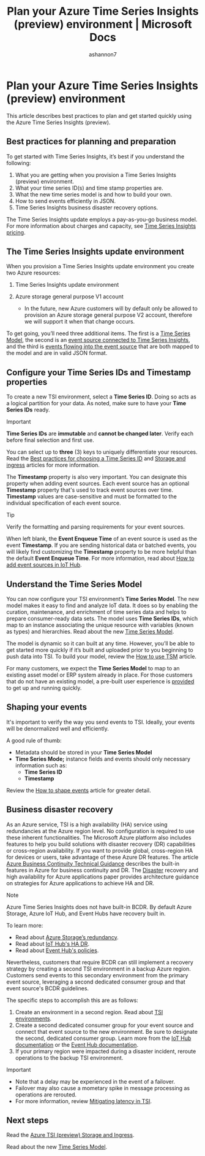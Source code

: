 ﻿---
title: Plan your Azure Time Series Insights (preview) environment | Microsoft Docs
description: Plan your Azure Time Series Insights (preview) environment 
author: ashannon7
ms.author: anshan
ms.workload: big-data
manager: cshankar
ms.service: time-series-insights
services: time-series-insights
ms.topic: conceptual
ms.date: 11/30/2018
---

# Plan your Azure Time Series Insights (preview) environment

This article describes best practices to plan and get started quickly using the Azure Time Series Insights (preview).

## Best practices for planning and preparation

To get started with Time Series Insights, it’s best if you understand the following:

1. What you are getting when you provision a Time Series Insights (preview) environment.
1. What your time series ID(s) and time stamp properties are.
1. What the new time series model is and how to build your own.
1. How to send events efficiently in JSON.  
1. Time Series Insights business disaster recovery options.

The Time Series Insights update employs a pay-as-you-go business model.  For more information about charges and capacity, see [Time Series Insights pricing](https://azure.microsoft.com/pricing/details/time-series-insights/).

## The Time Series Insights update environment

When you provision a Time Series Insights update environment you create two Azure resources:

1. Time Series Insights update environment
1. Azure storage general purpose V1 account

    * In the future, new Azure customers will by default only be allowed to provision an Azure storage general purpose V2 account, therefore we will support it when that change occurs.  

To get going, you’ll need three additional items.  The first is a [Time Series Model](./time-series-insights-update-tsm.md), the second is an [event source connected to Time Series Insights](./time-series-insights-how-to-add-an-event-source-iothub.md), and the third is [events flowing into the event source](./time-series-insights-send-events.md) that are both mapped to the model and are in valid JSON format.  

## Configure your Time Series IDs and Timestamp properties

To create a new TSI environment, select a **Time Series ID**. Doing so acts as a logical partition for your data. As noted, make sure to have your **Time Series IDs** ready.

> [!IMPORTANT]
> **Time Series IDs** are **immutable** and **cannot be changed later**. Verify each before final selection and first use.

You can select up to **three** (3) keys to uniquely differentiate your resources. Read the [Best practices for choosing a Time Series ID](./time-series-insights-update-how-to-id.md) and [Storage and ingress](./time-series-insights-update-storage-ingress.md) articles for more information.

The **Timestamp** property is also very important. You can designate this property when adding event sources. Each event source has an optional **Timestamp** property that's used to track event sources over time. **Timestamp** values are case-sensitive and must be formatted to the individual specification of each event source.

> [!TIP]
> Verify the formatting and parsing requirements for your event sources.

When left blank, the **Event Enqueue Time** of an event source is used as the event **Timestamp**. If you are sending historical data or batched events, you will likely find customizing the **Timestamp** property to be more helpful than the default **Event Enqueue Time**. For more information, read about [How to add event sources in IoT Hub](./time-series-insights-how-to-add-an-event-source-iothub.md).  

## Understand the Time Series Model

You can now configure your TSI environment’s **Time Series Model**. The new model makes it easy to find and analyze IoT data. It does so by enabling the curation, maintenance, and enrichment of time series data and helps to prepare consumer-ready data sets. The model uses **Time Series IDs**, which map to an instance associating the unique resource with variables (known as types) and hierarchies. Read about the new [Time Series Model](./time-series-insights-update-tsm.md).

The model is dynamic so it can built at any time. However, you’ll be able to get started more quickly if it’s built and uploaded prior to you beginning to push data into TSI. To build your model, review the [How to use TSM](./time-series-insights-update-how-to-tsm.md) article.

For many customers, we expect the **Time Series Model** to map to an existing asset model or ERP system already in place. For those customers that do not have an existing model, a pre-built user experience is [provided](https://github.com/Microsoft/tsiclient) to get up and running quickly.

## Shaping your events

It's important to verify the way you send events to TSI. Ideally, your events will be denormalized well and efficiently.

A good rule of thumb:

* Metadata should be stored in your **Time Series Model**
* **Time Series Mode;** instance fields and events should only necessary information such as:
  * **Time Series ID**
  * **Timestamp**

Review the [How to shape events](./time-series-insights-update-how-to-shape-events.md) article for greater detail.

## Business disaster recovery

As an Azure service, TSI is a high availability (HA) service using redundancies at the Azure region level. No configuration is required to use these inherent functionalities. The Microsoft Azure platform also includes features to help you build solutions with disaster recovery (DR) capabilities or cross-region availability. If you want to provide global, cross-region HA for devices or users, take advantage of these Azure DR features. The article [Azure Business Continuity Technical Guidance](https://docs.microsoft.com/azure/resiliency/resiliency-technical-guidance) describes the built-in features in Azure for business continuity and DR. The [Disaster](https://docs.microsoft.com/azure/architecture/resiliency/index) recovery and high availability for Azure applications paper provides architecture guidance on strategies for Azure applications to achieve HA and DR.

> [!NOTE]
> Azure Time Series Insights does not have built-in BCDR.
> By default Azure Storage, Azure IoT Hub, and Event Hubs have recovery built in.

To learn more:

* Read about [Azure Storage’s redundancy](https://docs.microsoft.com/azure/storage/common/storage-redundancy).
* Read about [IoT Hub's HA DR](https://docs.microsoft.com/azure/iot-hub/iot-hub-ha-dr).
* Read about [Event Hub's policies](https://docs.microsoft.com/azure/event-hubs/event-hubs-geo-dr).

Nevertheless, customers that require BCDR can still implement a recovery strategy by creating a second TSI environment in a backup Azure region. Customers send events to this secondary environment from the primary event source, leveraging a second dedicated consumer group and that event source's BCDR guidelines.

The specific steps to accomplish this are as follows:

1. Create an environment in a second region. Read about [TSI environments](./time-series-insights-get-started.md).
1. Create a second dedicated consumer group for your event source and connect that event source to the new environment. Be sure to designate the second, dedicated consumer group. Learn more from the [IoT Hub documentation](./time-series-insights-how-to-add-an-event-source-iothub.md) or the [Event Hub documentation](./time-series-insights-data-access.md).
1. If your primary region were impacted during a disaster incident, reroute operations to the backup TSI environment.

> [!IMPORTANT]
> * Note that a delay may be experienced in the event of a failover.
> * Failover may also cause a mometary spike in message processing as operations are rerouted.
> * For more information, review [Mitigating latency in TSI](./time-series-insights-environment-mitigate-latency.md).

## Next steps

Read the [Azure TSI (preview) Storage and Ingress](./time-series-insights-update-storage-ingress.md).

Read about the new [Time Series Model](./time-series-insights-update-tsm.md).